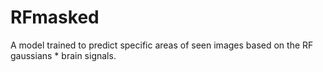 # RFmasked
A model trained to predict specific areas of seen images based on the RF gaussians * brain signals.
